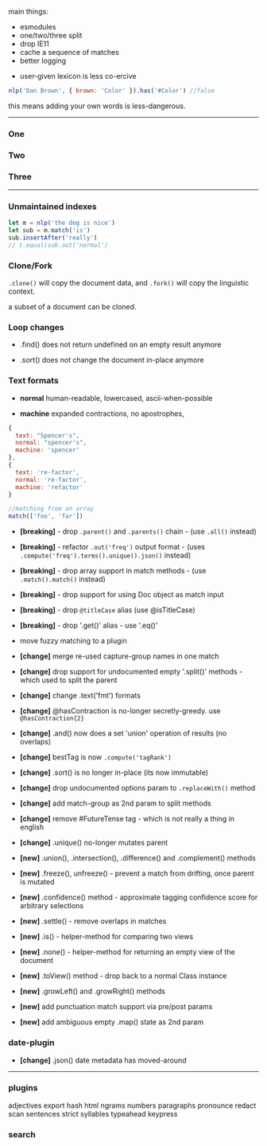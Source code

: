 main things:

- esmodules
- one/two/three split
- drop IE11
- cache a sequence of matches
- better logging

* user-given lexicon is less co-ercive

```js
nlp('Dan Brown', { brown: 'Color' }).has('#Color') //false
```

this means adding your own words is less-dangerous.

---

### One

### Two

### Three

---

### Unmaintained indexes

```js
let m = nlp('the dog is nice')
let sub = m.match('is')
sub.insertAfter('really')
// t.equal(sub.out('normal')
```

### Clone/Fork

`.clone()` will copy the document data, and `.fork()` will copy the linguistic context.

a subset of a document can be cloned.

### Loop changes

- .find() does not return undefined on an empty result anymore

- .sort() does not change the document in-place anymore

### Text formats

- **normal**
  human-readable, lowercased, ascii-when-possible

- **machine**
  expanded contractions, no apostrophes,

```js
{
  text: "Spencer's",
  normal: "spencer's",
  machine: 'spencer'
},
{
  text: 're-factor',
  normal: 're-factor',
  machine: 'refactor'
}
```

```js
//matching from an array
match(['foo', 'far'])
```

- **[breaking]** - drop `.parent()` and `.parents()` chain - (use `.all()` instead)
- **[breaking]** - refactor `.out('freq')` output format - (uses `.compute('freq').terms().unique().json()` instead)
- **[breaking]** - drop array support in match methods - (use `.match().match()` instead)
- **[breaking]** - drop support for using Doc object as match input
- **[breaking]** - drop `@titleCase` alias (use @isTitleCase)
- **[breaking]** - drop '.get()' alias - use '.eq()'
- move fuzzy matching to a plugin

- **[change]** merge re-used capture-group names in one match
- **[change]** drop support for undocumented empty '.split()' methods - which used to split the parent
- **[change]** change .text('fmt') formats
- **[change]** @hasContraction is no-longer secretly-greedy. use `@hasContraction{2}`
- **[change]** .and() now does a set 'union' operation of results (no overlaps)
- **[change]** bestTag is now `.compute('tagRank')`
- **[change]** .sort() is no longer in-place (its now immutable)
- **[change]** drop undocumented options param to `.replaceWith()` method
- **[change]** add match-group as 2nd param to split methods
- **[change]** remove #FutureTense tag - which is not really a thing in english
- **[change]** .unique() no-longer mutates parent

- **[new]** .union(), .intersection(), .difference() and .complement() methods
- **[new]** .freeze(), unfreeze() - prevent a match from drifting, once parent is mutated
- **[new]** .confidence() method - approximate tagging confidence score for arbitrary selections
- **[new]** .settle() - remove overlaps in matches
- **[new]** .is() - helper-method for comparing two views
- **[new]** .none() - helper-method for returning an empty view of the document
- **[new]** .toView() method - drop back to a normal Class instance
- **[new]** .growLeft() and .growRight() methods
- **[new]** add punctuation match support via pre/post params
- **[new]** add ambiguous empty .map() state as 2nd param

### date-plugin
- **[change]** .json() date metadata has moved-around

---

### plugins

adjectives
export
hash
html
ngrams
numbers
paragraphs
pronounce
redact
scan
sentences
strict
syllables
typeahead
keypress

### search
